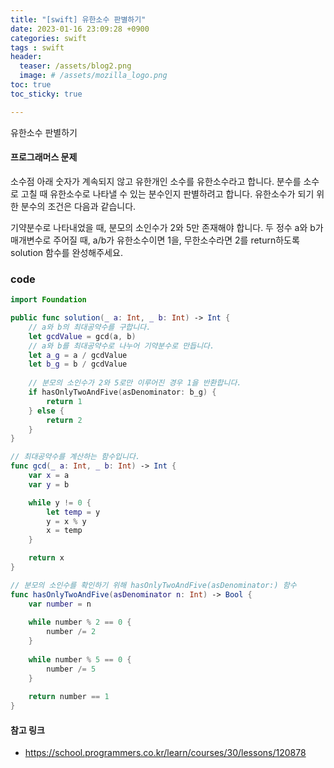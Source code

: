 ```yaml
---
title: "[swift] 유한소수 판별하기"
date: 2023-01-16 23:09:28 +0900
categories: swift
tags : swift
header:
  teaser: /assets/blog2.png
  image: # /assets/mozilla_logo.png 
toc: true  
toc_sticky: true 

---
```


유한소수 판별하기

#### 프로그래머스 문제

소수점 아래 숫자가 계속되지 않고 유한개인 소수를 유한소수라고 합니다. 분수를 소수로 고칠 때 유한소수로 나타낼 수 있는 분수인지 판별하려고 합니다. 유한소수가 되기 위한 분수의 조건은 다음과 같습니다.

기약분수로 나타내었을 때, 분모의 소인수가 2와 5만 존재해야 합니다.
두 정수 a와 b가 매개변수로 주어질 때, a/b가 유한소수이면 1을, 무한소수라면 2를 return하도록 solution 함수를 완성해주세요.

### code

```swift
import Foundation

public func solution(_ a: Int, _ b: Int) -> Int {
    // a와 b의 최대공약수를 구합니다.
    let gcdValue = gcd(a, b)
    // a와 b를 최대공약수로 나누어 기약분수로 만듭니다.
    let a_g = a / gcdValue
    let b_g = b / gcdValue
    
    // 분모의 소인수가 2와 5로만 이루어진 경우 1을 반환합니다.
    if hasOnlyTwoAndFive(asDenominator: b_g) {
        return 1
    } else {
        return 2
    }
}

// 최대공약수를 계산하는 함수입니다.
func gcd(_ a: Int, _ b: Int) -> Int {
    var x = a
    var y = b

    while y != 0 {
        let temp = y
        y = x % y
        x = temp
    }

    return x
}

// 분모의 소인수를 확인하기 위해 hasOnlyTwoAndFive(asDenominator:) 함수
func hasOnlyTwoAndFive(asDenominator n: Int) -> Bool {
    var number = n
    
    while number % 2 == 0 {
        number /= 2
    }
    
    while number % 5 == 0 {
        number /= 5
    }
    
    return number == 1
}

```

#### 참고 링크

- https://school.programmers.co.kr/learn/courses/30/lessons/120878
